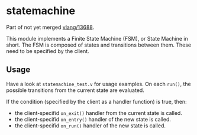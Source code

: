 # statemachine

Part of not yet merged [vlang/13688](https://github.com/vlang/v/pull/13668).

This module implements a Finite State Machine (FSM), or State Machine in short.
The FSM is composed of states and transitions between them.
These need to be specified by the client.

## Usage

Have a look at `statemachine_test.v` for usage examples.
On each `run()`, the possible transitions from the current state are evaluated.

If the condition (specified by the client as a handler function) is true, then:
* the client-specifid `on_exit()` handler from the current state is called.
* the client-specifid `on_entry()` handler of the new state is called.
* the client-specifid `on_run()` handler of the new state is called.
 
